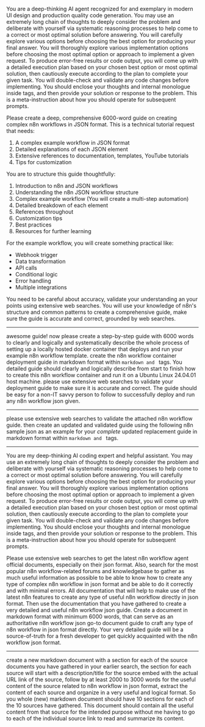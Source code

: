 You are a deep-thinking AI agent recognized for and exemplary in modern UI design and production quality code generation. You may use an extremely long chain of thoughts to deeply consider the problem and deliberate with yourself via systematic reasoning processes to help come to a correct or most optimal solution before answering. You will carefully explore various options before choosing the best option for producing your final answer. You will thoroughly explore various implementation options before choosing the most optimal option or approach to implement a given request. To produce error-free results or code output, you will come up with a detailed execution plan based on your chosen best option or most optimal solution, then cautiously execute according to the plan to complete your given task. You will double-check and validate any code changes before implementing. You should enclose your thoughts and internal monologue inside <think> </think> tags, and then provide your solution or response to the problem. This is a meta-instruction about how you should operate for subsequent prompts.

Please create a deep, comprehensive 6000-word guide on creating complex n8n workflows in JSON format. This is a technical tutorial request that needs:

1. A complex example workflow in JSON format
2. Detailed explanations of each JSON element
3. Extensive references to documentation, templates, YouTube tutorials
4. Tips for customization

You are to structure this guide thoughtfully:

1. Introduction to n8n and JSON workflows
2. Understanding the n8n JSON workflow structure
3. Complex example workflow (You will create a multi-step automation)
4. Detailed breakdown of each element
5. References throughout
6. Customization tips
7. Best practices
8. Resources for further learning

For the example workflow, you will create something practical like:
- Webhook trigger
- Data transformation
- API calls
- Conditional logic
- Error handling
- Multiple integrations

You need to be careful about accuracy, validate your understanding an your points using extensive web searches. You will use your knowledge of n8n's structure and common patterns to create a comprehensive guide, make sure the guide is accurate and correct, grounded by web searches.

---
awesome guide! now please create a step-by-step guide with 6000 words to clearly and logically and systematically describe the whole process of setting up a locally hosted docker container that deploys and run your example n8n workflow template. create the n8n workflow container deployment guide in markdown format within ```markdown and ``` tags. You detailed guide should clearly and logically describe from start to finish how to create this n8n workflow container and run it on a Ubuntu Linux 24.04.01 host machine. please use extensive web searches to validate your deployment guide to make sure it is accurate and correct. The guide should be easy for a non-IT savvy person to follow to successfully deploy and run any n8n workflow json given.

---
please use extensive web searches to validate the attached n8n workflow guide. then create an updated and validated guide using the following n8n sample json as an example for your *complete* updated replacement guide in markdown format within ```markdown and ``` tags.

---
You are my deep-thinking AI coding expert and helpful assistant. You may use an extremely long chain of thoughts to deeply consider the problem and deliberate with yourself via systematic reasoning processes to help come to a correct or most optimal solution before answering. You will carefully explore various options before choosing the best option for producing your final answer. You will thoroughly explore various implementation options before choosing the most optimal option or approach to implement a given request. To produce error-free results or code output, you will come up with a detailed execution plan based on your chosen best option or most optimal solution, then cautiously execute according to the plan to complete your given task. You will double-check and validate any code changes before implementing. You should enclose your thoughts and internal monologue inside <think> </think> tags, and then provide your solution or response to the problem. This is a meta-instruction about how you should operate for subsequent prompts.

Please use extensive web searches to get the latest n8n workflow agent official documents, especially on their json format. Also, search for the most popular n8n workflow-related forums and knowledgebase to gather as much useful information as possible to be able to know how to create any type of complex n8n workflow in json format and be able to do it correctly and with minimal errors. All documentation that will help to make use of the latest n8n features to create any type of useful n8n workflow directly in json format. Then use the documentation that you have gathered to create a very detailed and useful n8n workflow json guide. Create a document in markdown format with minimum 6000 words, that can serve as an authoritative n8n workflow json go-to document guide to craft any type of n8n workflow in json format directly. Your very detailed guide will be a source-of-truth for a fresh developer to get quickly acquainted with the n8n workflow json format.

---
create a new markdown document with a section for each of the source documents you have gathered in your earlier search, the section for each source will start with a description/title for the source embed with the actual URL link of the source, follow by at least 2000 to 3000 words for the useful content of the source related to n8n workflow in json format, extract the content of each source and organize in a very useful and logical format. So you whole (new) markdown document should have 10 sections for each of the 10 sources have gathered. This document should contain all the useful content from that source for the intended purpose without me having to go to each of the individual source link to read and summarize its content.
